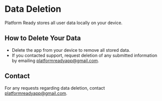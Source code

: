 # Data Deletion

Platform Ready stores all user data locally on your device.

## How to Delete Your Data
- Delete the app from your device to remove all stored data.
- If you contacted support, request deletion of any submitted information by emailing platformreadyapp@gmail.com.

## Contact
For any requests regarding data deletion, contact platformreadyapp@gmail.com.
